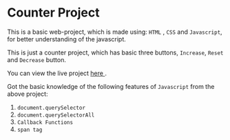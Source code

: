 # Counter Project

This is a basic web-project, which is made using: ```HTML``` , ```CSS``` and ```Javascript```, for better understanding of the javascript.

This is just a counter project, which has basic three buttons, ```Increase```, ```Reset``` and ```Decrease``` button.

You can view the live project <a href = "https://prabhxjottsingh.github.io/counter/"> here </a>.

Got the basic knowledge of the following features of ```Javascript``` from the above project:

1. ```document.querySelector```
2. ```document.querySelectorAll```
3. ```Callback Functions```
4. ```span tag```